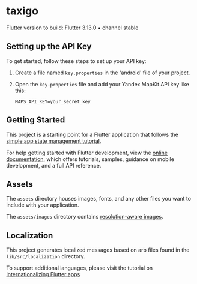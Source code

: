 # taxigo

Flutter version to build: Flutter 3.13.0 • channel stable

## Setting up the API Key

To get started, follow these steps to set up your API key:

1. Create a file named `key.properties` in the 'android' file of your project.

2. Open the `key.properties` file and add your Yandex MapKit API key like this:

   ```properties
   MAPS_API_KEY=your_secret_key

## Getting Started

This project is a starting point for a Flutter application that follows the
[simple app state management
tutorial](https://flutter.dev/docs/development/data-and-backend/state-mgmt/simple).

For help getting started with Flutter development, view the
[online documentation](https://flutter.dev/docs), which offers tutorials,
samples, guidance on mobile development, and a full API reference.

## Assets

The `assets` directory houses images, fonts, and any other files you want to
include with your application.

The `assets/images` directory contains [resolution-aware
images](https://flutter.dev/docs/development/ui/assets-and-images#resolution-aware).

## Localization

This project generates localized messages based on arb files found in
the `lib/src/localization` directory.

To support additional languages, please visit the tutorial on
[Internationalizing Flutter
apps](https://flutter.dev/docs/development/accessibility-and-localization/internationalization)

